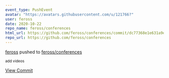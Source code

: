 ```yaml
---
event_type: PushEvent
avatar: "https://avatars.githubusercontent.com/u/121766?"
user: feross
date: 2020-10-22
repo_name: feross/conferences
html_url: https://github.com/feross/conferences/commit/dc77368e1e631a9eca30f1ca661bd999c26ff155
repo_url: https://github.com/feross/conferences
---
```


<a href='https://github.com/feross' target='_blank'>feross</a> pushed to <a href='https://github.com/feross/conferences' target='_blank'>feross/conferences</a>

<small>add videos</small>

<a href='https://github.com/feross/conferences/commit/dc77368e1e631a9eca30f1ca661bd999c26ff155' target='_blank'>View Commit</a>
